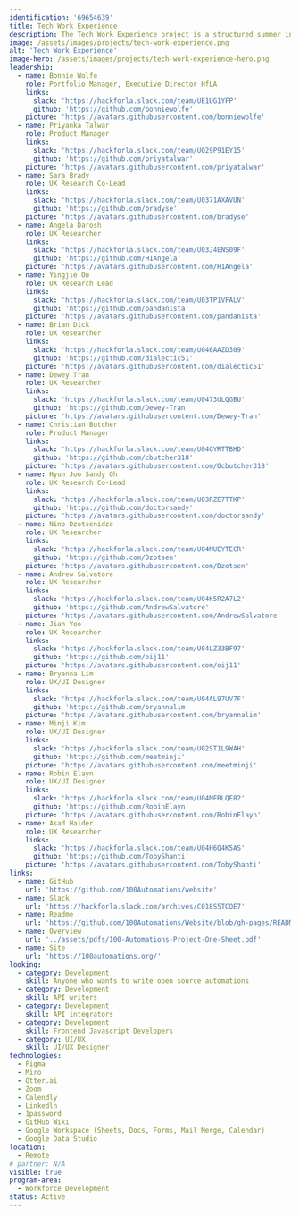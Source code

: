 ```yaml
---
identification: '69654639'
title: Tech Work Experience
description: The Tech Work Experience project is a structured summer internship program for college and high school students to work on open source projects in the fields of software, product development, project management, and UI/UX design at LA’s fastest growing Civic Tech non-profit organization in order to gain confidence, competence and deliverables to support their future career and personal journeys.
image: /assets/images/projects/tech-work-experience.png
alt: 'Tech Work Experience'
image-hero: /assets/images/projects/tech-work-experience-hero.png
leadership:
  - name: Bonnie Wolfe
    role: Portfolio Manager, Executive Director HfLA
    links:
      slack: 'https://hackforla.slack.com/team/UE1UG1YFP'
      github: 'https://github.com/bonniewolfe'
    picture: 'https://avatars.githubusercontent.com/bonniewolfe'
  - name: Priyanka Talwar
    role: Product Manager
    links:
      slack: 'https://hackforla.slack.com/team/U029P91EY15'
      github: 'https://github.com/priyatalwar'
    picture: 'https://avatars.githubusercontent.com/priyatalwar'
  - name: Sara Brady
    role: UX Research Co-Lead
    links:
      slack: 'https://hackforla.slack.com/team/U0371AXAVUN'
      github: 'https://github.com/bradyse'
    picture: 'https://avatars.githubusercontent.com/bradyse'
  - name: Angela Darosh
    role: UX Researcher 
    links:
      slack: 'https://hackforla.slack.com/team/U03J4ENS09F'
      github: 'https://github.com/H1Angela'
    picture: 'https://avatars.githubusercontent.com/H1Angela'
  - name: Yingjie Ou
    role: UX Research Lead
    links:
      slack: 'https://hackforla.slack.com/team/U03TP1VFALV'
      github: 'https://github.com/pandanista'
    picture: 'https://avatars.githubusercontent.com/pandanista'
  - name: Brian Dick
    role: UX Researcher
    links:
      slack: 'https://hackforla.slack.com/team/U046AAZD309'
      github: 'https://github.com/dialectic51'
    picture: 'https://avatars.githubusercontent.com/dialectic51'
  - name: Dewey Tran
    role: UX Researcher
    links:
      slack: 'https://hackforla.slack.com/team/U0473ULQGBU'
      github: 'https://github.com/Dewey-Tran'
    picture: 'https://avatars.githubusercontent.com/Dewey-Tran'
  - name: Christian Butcher
    role: Product Manager
    links:
      slack: 'https://hackforla.slack.com/team/U04GYRTTBHD'
      github: 'https://github.com/cbutcher318'
    picture: 'https://avatars.githubusercontent.com/Ocbutcher318'
  - name: Hyun Joo Sandy Oh
    role: UX Research Co-Lead
    links:
      slack: 'https://hackforla.slack.com/team/U03RZE7TTKP'
      github: 'https://github.com/doctorsandy'
    picture: 'https://avatars.githubusercontent.com/doctorsandy'
  - name: Nino Dzotsenidze
    role: UX Researcher
    links:
      slack: 'https://hackforla.slack.com/team/U04MUEYTECR'
      github: 'https://github.com/Dzotsen'
    picture: 'https://avatars.githubusercontent.com/Dzotsen'
  - name: Andrew Salvatore
    role: UX Researcher
    links:
      slack: 'https://hackforla.slack.com/team/U04K5R2A7L2'
      github: 'https://github.com/AndrewSalvatore'
    picture: 'https://avatars.githubusercontent.com/AndrewSalvatore'
  - name: Jiah Yoo
    role: UX Researcher
    links:
      slack: 'https://hackforla.slack.com/team/U04LZ33BF97'
      github: 'https://github.com/oij11'
    picture: 'https://avatars.githubusercontent.com/oij11'
  - name: Bryanna Lim
    role: UX/UI Designer
    links:
      slack: 'https://hackforla.slack.com/team/U04AL97UV7F'
      github: 'https://github.com/bryannalim'
    picture: 'https://avatars.githubusercontent.com/bryannalim'
  - name: Minji Kim
    role: UX/UI Designer
    links:
      slack: 'https://hackforla.slack.com/team/U02ST1L9WAH'
      github: 'https://github.com/meetminji'
    picture: 'https://avatars.githubusercontent.com/meetminji'
  - name: Robin Elayn
    role: UX/UI Designer
    links:
      slack: 'https://hackforla.slack.com/team/U04MFRLQE82'
      github: 'https://github.com/RobinElayn'
    picture: 'https://avatars.githubusercontent.com/RobinElayn'
  - name: Asad Haider
    role: UX Researcher
    links:
      slack: 'https://hackforla.slack.com/team/U04H6Q4K5AS'
      github: 'https://github.com/TobyShanti'
    picture: 'https://avatars.githubusercontent.com/TobyShanti'
links:
  - name: GitHub
    url: 'https://github.com/100Automations/website'
  - name: Slack
    url: 'https://hackforla.slack.com/archives/C018S5TCQE7'
  - name: Readme
    url: 'https://github.com/100Automations/Website/blob/gh-pages/README.md'
  - name: Overview
    url: '../assets/pdfs/100-Automations-Project-One-Sheet.pdf'
  - name: Site
    url: 'https://100automations.org/'
looking:
  - category: Development
    skill: Anyone who wants to write open source automations
  - category: Development
    skill: API writers
  - category: Development
    skill: API integrators
  - category: Development
    skill: Frontend Javascript Developers
  - category: UI/UX
    skill: UI/UX Designer
technologies:
  - Figma
  - Miro
  - Otter.ai
  - Zoom
  - Calendly
  - Linkedln
  - 1password
  - GitHub Wiki
  - Google Workspace (Sheets, Docs, Forms, Mail Merge, Calendar)
  - Google Data Studio
location:
  - Remote
# partner: N/A
visible: true
program-area:
  - Workforce Development
status: Active
---
```

